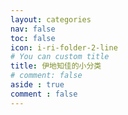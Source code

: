 ```yaml
---
layout: categories
nav: false
toc: false
icon: i-ri-folder-2-line
# You can custom title
title: 伊地知佳的小分类
# comment: false
aside : true
comment : false
---
```


